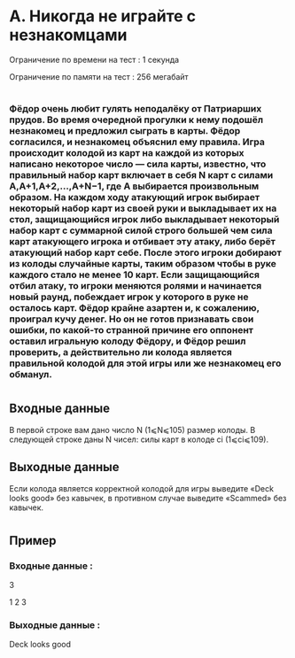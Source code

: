 # A. Никогда не играйте с незнакомцами
Ограничение по времени на тест : 1 секунда

Ограничение по памяти на тест : 256 мегабайт

#

### Фёдор очень любит гулять неподалёку от Патриарших прудов. Во время очередной прогулки к нему подошёл незнакомец и предложил сыграть в карты. Фёдор согласился, и незнакомец объяснил ему правила. Игра происходит колодой из карт на каждой из которых написано некоторое число — сила карты, известно, что правильный набор карт включает в себя N карт с силами A,A+1,A+2,…,A+N−1, где A выбирается произвольным образом. На каждом ходу атакующий игрок выбирает некоторый набор карт из своей руки и выкладывает их на стол, защищающийся игрок либо выкладывает некоторый набор карт с суммарной силой строго большей чем сила карт атакующего игрока и отбивает эту атаку, либо берёт атакующий набор карт себе. После этого игроки добирают из колоды случайные карты, таким образом чтобы в руке каждого стало не менее 10 карт. Если защищающийся отбил атаку, то игроки меняются ролями и начинается новый раунд, побеждает игрок у которого в руке не осталось карт. Фёдор крайне азартен и, к сожалению, проиграл кучу денег. Но он не готов признавать свои ошибки, по какой-то странной причине его оппонент оставил игральную колоду Фёдору, и Фёдор решил проверить, а действительно ли колода является правильной колодой для этой игры или же незнакомец его обманул.

#

## Входные данные
В первой строке вам дано число N (1⩽N⩽105) размер колоды. В следующей строке даны N чисел: силы карт в колоде ci (1⩽ci⩽109).

## Выходные данные
Если колода является корректной колодой для игры выведите «Deck looks good» без кавычек, в противном случае выведите «Scammed» без кавычек.

#

## Пример

### Входные данные :
3

1 2 3
### Выходные данные :
Deck looks good